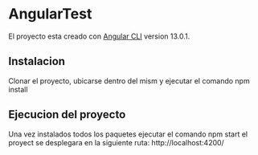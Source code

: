 # AngularTest

El proyecto esta creado con  [Angular CLI](https://github.com/angular/angular-cli) version 13.0.1.

## Instalacion
  
  Clonar el proyecto, ubicarse dentro del mism y ejecutar el comando npm install
  
## Ejecucion del proyecto

  Una vez instalados todos los paquetes ejecutar el comando npm start el proyect se desplegara en la siguiente ruta: http://localhost:4200/


